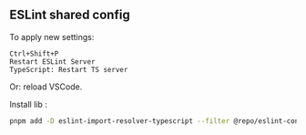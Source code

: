 ## ESLint shared config

To apply new settings:
```
Ctrl+Shift+P
Restart ESLint Server
TypeScript: Restart TS server
```

Or: reload VSCode.

Install lib : 
```sh
pnpm add -D eslint-import-resolver-typescript --filter @repo/eslint-config
```